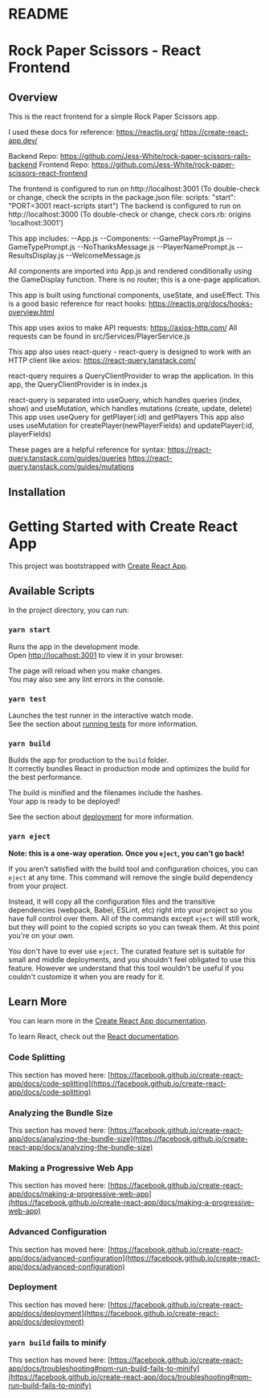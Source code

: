# README

# Rock Paper Scissors - React Frontend

## Overview

This is the react frontend for a simple Rock Paper Scissors app.

I used these docs for reference:
https://reactjs.org/
https://create-react-app.dev/

Backend Repo: 
https://github.com/Jess-White/rock-paper-scissors-rails-backend
Frontend Repo:
https://github.com/Jess-White/rock-paper-scissors-react-frontend

The frontend is configured to run on http://localhost:3001
(To double-check or change, check the scripts in the package.json file: scripts: "start": "PORT=3001 react-scripts start")
The backend is configured to run on http://localhost:3000
(To double-check or change, check cors.rb: origins 'localhost:3001')

This app includes:
--App.js
--Components:
    --GamePlayPrompt.js
    --GameTypePrompt.js
    --NoThanksMessage.js
    --PlayerNamePrompt.js
    --ResultsDisplay.js
    --WelcomeMessage.js

All components are imported into App.js and rendered conditionally using the GameDisplay function.
There is no router; this is a one-page application.

This app is built using functional components, useState, and useEffect.
This is a good basic reference for react hooks:
https://reactjs.org/docs/hooks-overview.html

This app uses axios to make API requests:
https://axios-http.com/
All requests can be found in src/Services/PlayerService.js

This app also uses react-query - react-query is designed to work with an HTTP client like axios:
https://react-query.tanstack.com/

react-query requires a QueryClientProvider to wrap the application. 
In this app, the QueryClientProvider is in index.js

react-query is separated into useQuery, which handles queries (index, show) and useMutation, which handles mutations (create, update, delete)
This app uses useQuery for getPlayer(:id) and getPlayers
This app also uses useMutation for createPlayer(newPlayerFields) and updatePlayer(:id, playerFields)

These pages are a helpful reference for syntax:
https://react-query.tanstack.com/guides/queries
https://react-query.tanstack.com/guides/mutations

## Installation

# Getting Started with Create React App

This project was bootstrapped with [Create React App](https://github.com/facebook/create-react-app).

## Available Scripts

In the project directory, you can run:

### `yarn start`

Runs the app in the development mode.\
Open [http://localhost:3001](http://localhost:3001) to view it in your browser.

The page will reload when you make changes.\
You may also see any lint errors in the console.

### `yarn test`

Launches the test runner in the interactive watch mode.\
See the section about [running tests](https://facebook.github.io/create-react-app/docs/running-tests) for more information.

### `yarn build`

Builds the app for production to the `build` folder.\
It correctly bundles React in production mode and optimizes the build for the best performance.

The build is minified and the filenames include the hashes.\
Your app is ready to be deployed!

See the section about [deployment](https://facebook.github.io/create-react-app/docs/deployment) for more information.

### `yarn eject`

**Note: this is a one-way operation. Once you `eject`, you can't go back!**

If you aren't satisfied with the build tool and configuration choices, you can `eject` at any time. This command will remove the single build dependency from your project.

Instead, it will copy all the configuration files and the transitive dependencies (webpack, Babel, ESLint, etc) right into your project so you have full control over them. All of the commands except `eject` will still work, but they will point to the copied scripts so you can tweak them. At this point you're on your own.

You don't have to ever use `eject`. The curated feature set is suitable for small and middle deployments, and you shouldn't feel obligated to use this feature. However we understand that this tool wouldn't be useful if you couldn't customize it when you are ready for it.

## Learn More

You can learn more in the [Create React App documentation](https://facebook.github.io/create-react-app/docs/getting-started).

To learn React, check out the [React documentation](https://reactjs.org/).

### Code Splitting

This section has moved here: [https://facebook.github.io/create-react-app/docs/code-splitting](https://facebook.github.io/create-react-app/docs/code-splitting)

### Analyzing the Bundle Size

This section has moved here: [https://facebook.github.io/create-react-app/docs/analyzing-the-bundle-size](https://facebook.github.io/create-react-app/docs/analyzing-the-bundle-size)

### Making a Progressive Web App

This section has moved here: [https://facebook.github.io/create-react-app/docs/making-a-progressive-web-app](https://facebook.github.io/create-react-app/docs/making-a-progressive-web-app)

### Advanced Configuration

This section has moved here: [https://facebook.github.io/create-react-app/docs/advanced-configuration](https://facebook.github.io/create-react-app/docs/advanced-configuration)

### Deployment

This section has moved here: [https://facebook.github.io/create-react-app/docs/deployment](https://facebook.github.io/create-react-app/docs/deployment)

### `yarn build` fails to minify

This section has moved here: [https://facebook.github.io/create-react-app/docs/troubleshooting#npm-run-build-fails-to-minify](https://facebook.github.io/create-react-app/docs/troubleshooting#npm-run-build-fails-to-minify)
